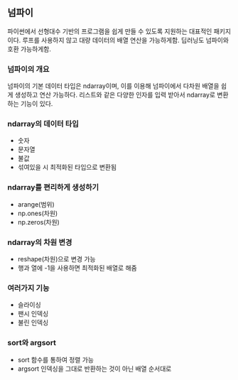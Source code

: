 ## 넘파이

파이썬에서 선형대수 기반의 프로그램을 쉽게 만들 수 있도록 지원하는 대표적인 패키지이다.
루프를 사용하지 않고 대량 데이터의 배열 연산을 가능하게함.
딥러닝도 넘파이와 호환 가능하게함.



### 넘파이의 개요

넘파이의 기본 데이터 타입은 ndarray이며, 이를 이용해 넘파이에서 다차원 배열을 쉽게 생성하고 연산 가능하다.
리스트와 같은 다양한 인자를 입력 받아서 ndarray로 변환하는 기능이 있다.


### ndarray의 데이터 타입

- 숫자
- 문자열
- 불값
- 섞여있을 시 최적화된 타입으로 변환됨


### ndarray를 편리하게 생성하기

- arange(범위)
- np.ones(차원)
- np.zeros(차원)


### ndarray의 차원 변경

- reshape(차원)으로 변경 가능
- 행과 열에 -1을 사용하면 최적화된 배열로 해줌

### 여러가지 기능

- 슬라이싱
- 팬시 인덱싱
- 불린 인덱싱


### sort와 argsort

- sort 함수를 통하여 정렬 가능
- argsort 인덱싱을 그대로 반환하는 것이 아닌 배열 순서대로 
